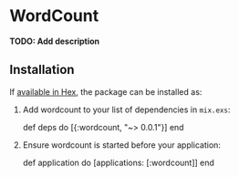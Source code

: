 # WordCount

**TODO: Add description**

## Installation

If [available in Hex](https://hex.pm/docs/publish), the package can be installed as:

  1. Add wordcount to your list of dependencies in `mix.exs`:

        def deps do
          [{:wordcount, "~> 0.0.1"}]
        end

  2. Ensure wordcount is started before your application:

        def application do
          [applications: [:wordcount]]
        end

